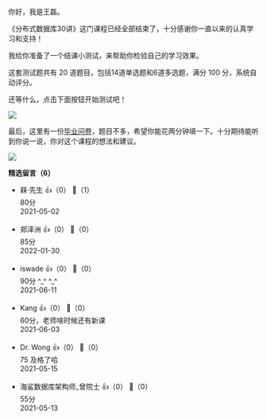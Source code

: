 你好，我是王磊。

《分布式数据库30讲》这门课程已经全部结束了，十分感谢你一直以来的认真学习和支持！

我给你准备了一个结课小测试，来帮助你检验自己的学习效果。

这套测试题共有 20 道题目，包括14道单选题和6道多选题，满分 100 分，系统自动评分。

还等什么，点击下面按钮开始测试吧！

[![](https://static001.geekbang.org/resource/image/28/a4/28d1be62669b4f3cc01c36466bf811a4.png?wh=1142%2A201)](http://time.geekbang.org/quiz/intro?act_id=228&exam_id=748)

最后，这里有一份[毕业问卷](https://jinshuju.net/f/gTzVY9)，题目不多，希望你能花两分钟填一下。十分期待能听到你说一说，你对这个课程的想法和建议。

[![](https://static001.geekbang.org/resource/image/6f/c4/6f3610615eba9fb8da9826424d488ec4.jpg?wh=1142%2A801)](https://jinshuju.net/f/gTzVY9)
<div><strong>精选留言（6）</strong></div><ul>
<li><span>槑·先生</span> 👍（0） 💬（1）<div>80分</div>2021-05-02</li><br/><li><span>郑泽洲</span> 👍（0） 💬（0）<div>85分</div>2022-01-30</li><br/><li><span>iswade</span> 👍（0） 💬（0）<div>90分 ^_^ ^_^</div>2021-06-11</li><br/><li><span>Kang</span> 👍（0） 💬（0）<div>60分，老师啥时候还有新课</div>2021-06-03</li><br/><li><span>Dr. Wong</span> 👍（0） 💬（0）<div>75 及格了哈</div>2021-05-15</li><br/><li><span>海鲨数据库架构师_曾院士</span> 👍（0） 💬（0）<div>55分</div>2021-05-13</li><br/>
</ul>